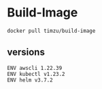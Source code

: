 # Build-Image

```bash
docker pull timzu/build-image
```

## versions

```
ENV awscli 1.22.39
ENV kubectl v1.23.2
ENV helm v3.7.2
```
